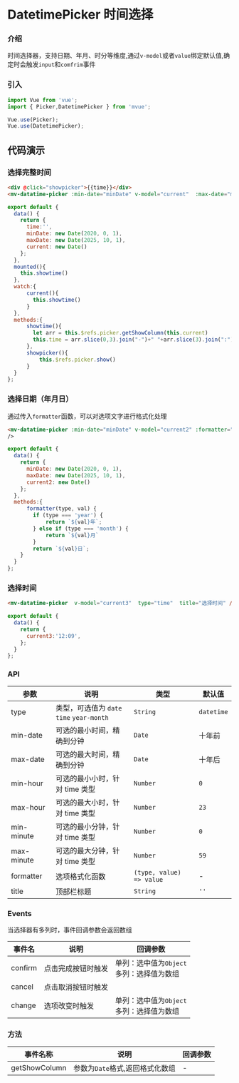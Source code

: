 # DatetimePicker 时间选择

### 介绍

时间选择器，支持日期、年月、时分等维度,通过`v-model`或者`value`绑定默认值,确定时会触发`input`和`comfrim`事件

### 引入

```js
import Vue from 'vue';
import { Picker,DatetimePicker } from 'mvue';

Vue.use(Picker);
Vue.use(DatetimePicker);
```

## 代码演示

### 选择完整时间

```html
<div @click="showpicker">{{time}}</div>
<mv-datatime-picker :min-date="minDate" v-model="current"  :max-date="maxDate"   ref="picker" title="选择完整时间" />
```

```js
export default {
  data() {
    return {
      time:'',
      minDate: new Date(2020, 0, 1),
      maxDate: new Date(2025, 10, 1),
      current: new Date()
    };
  },
  mounted(){
    this.showtime()
  },
  watch:{
      current(){
        this.showtime()
      }
  },
  methods:{
      showtime(){
        let arr = this.$refs.picker.getShowColumn(this.current)
        this.time = arr.slice(0,3).join("-")+" "+arr.slice(3).join(":")
      },
      showpicker(){
          this.$refs.picker.show()
      }
  }
};
```

### 选择日期（年月日）

通过传入`formatter`函数，可以对选项文字进行格式化处理

```html
<mv-datatime-picker :min-date="minDate" v-model="current2" :formatter="formatter" type="date"  :max-date="maxDate"   title="选择日期" />
/>
```

```js
export default {
  data() {
    return {
      minDate: new Date(2020, 0, 1),
      maxDate: new Date(2025, 10, 1),
      current2: new Date()
    };
  },
  methods:{
      formatter(type, val) {
        if (type === 'year') {
            return `${val}年`;
        } else if (type === 'month') {
            return `${val}月`
        }
        return `${val}日`;
    }
  }
};
```

### 选择时间

```html
<mv-datatime-picker  v-model="current3"  type="time"  title="选择时间" />
```

```js
export default {
  data() {
    return {
      current3:'12:09',
    };
  }
};
```

### API

| 参数 | 说明 | 类型 | 默认值 |
|------|------|------|------|
| type | 类型，可选值为 `date` <br> `time` `year-month` | `String` | `datetime` 
| min-date | 可选的最小时间，精确到分钟 | `Date` | 十年前 |
| max-date | 可选的最大时间，精确到分钟 | `Date` | 十年后 | 
| min-hour | 可选的最小小时，针对 time 类型 | `Number` | `0` | 
| max-hour | 可选的最大小时，针对 time 类型 | `Number` | `23` | 
| min-minute | 可选的最小分钟，针对 time 类型 | `Number` | `0` | 
| max-minute | 可选的最大分钟，针对 time 类型 | `Number` | `59` |
| formatter | 选项格式化函数 | `(type, value) => value` | - | 
| title | 顶部栏标题 | `String` | `''` | 1.0.4 |


### Events

当选择器有多列时，事件回调参数会返回数组

| 事件名 | 说明 | 回调参数 |
|------|------|------|
| confirm | 点击完成按钮时触发 | 单列：选中值为`Object`<br>多列：选择值为数组 |
| cancel | 点击取消按钮时触发 | |
| change | 选项改变时触发 | 单列：选中值为`Object`<br>多列：选择值为数组  |

### 方法

| 事件名称 | 说明 | 回调参数 |
|------|------|------|
| getShowColumn | 参数为`Date`格式,返回格式化数组 | - |
